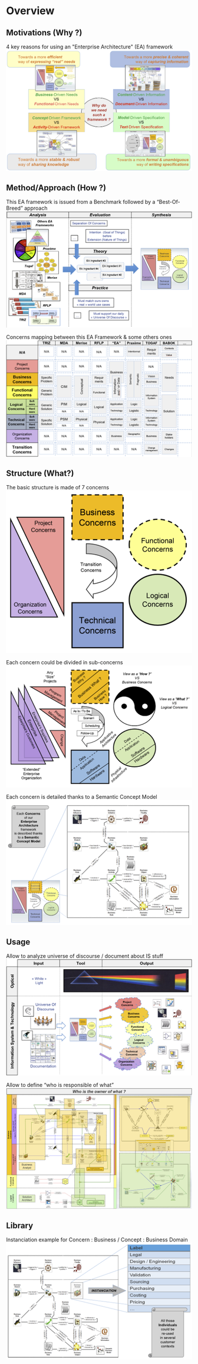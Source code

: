 Overview
==

Motivations (Why ?)
-
4 key reasons for using an "Enterprise Architecture" (EA) framework
![alt text](https://github.com/iPlumb3r/pEAr4pEEr/blob/master/images/Overview_Why.png)


Method/Approach (How ?)
-
This EA framework is issued from a Benchmark followed by a “Best-Of-Breed” approach
![alt text](https://github.com/iPlumb3r/pEAr4pEEr/blob/master/images/Overview_How_1_2020-03-24.png)

Concerns mapping between this EA Framework & some others ones
![alt text](https://github.com/iPlumb3r/pEAr4pEEr/blob/master/images/Overview_How_2.png)


Structure (What?)
-
The basic structure is made of 7 concerns
![alt text](https://github.com/iPlumb3r/pEAr4pEEr/blob/master/images/Overview_What_1.png)

Each concern could be divided in sub-concerns
![alt text](https://github.com/iPlumb3r/pEAr4pEEr/blob/master/images/Overview_What_2_2020-03-24.png)

Each concern is detailed thanks to a Semantic Concept Model
![alt text](https://github.com/iPlumb3r/pEAr4pEEr/blob/master/images/Overview_What_3.png)


Usage 
-
Allow to analyze universe of discourse / document about IS stuff
![alt text](https://github.com/iPlumb3r/pEAr4pEEr/blob/master/images/Overview_Usage_1_2020-03-24.png)

Allow to define “who is responsible of what”
![alt text](https://github.com/iPlumb3r/pEAr4pEEr/blob/master/images/Overview_Usage_2.png)


Library 
-
Instanciation example for Concern : Business / Concept : Business Domain
![alt text](https://github.com/iPlumb3r/pEAr4pEEr/blob/master/images/Overview_Librairy.png)





